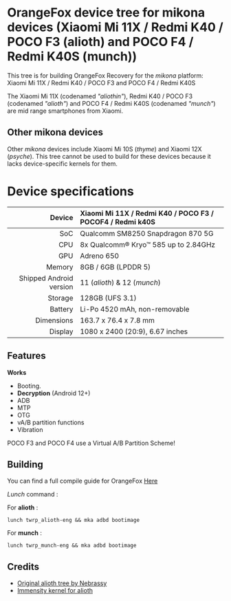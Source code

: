 # OrangeFox device tree for mikona devices (Xiaomi Mi 11X / Redmi K40 / POCO F3 (alioth) and POCO F4 / Redmi K40S (munch))
This tree is for building OrangeFox Recovery for the _mikona_ platform: Xiaomi Mi 11X / Redmi K40 / POCO F3 and POCO F4 / Redmi K40S

The Xiaomi Mi 11X (codenamed _"aliothin"_), Redmi K40 / POCO F3 (codenamed _"alioth"_) and POCO F4 / Redmi K40S (codenamed _"munch"_) are mid range smartphones from Xiaomi.

## Other mikona devices
Other _mikona_ devices include Xiaomi Mi 10S (_thyme_) and Xiaomi 12X (_psyche_). This tree cannot be used to build for these devices because it lacks device-specific kernels for them.

# Device specifications

| Device       | Xiaomi Mi 11X / Redmi K40 / POCO F3 / POCOF4 / Redmi k40S  |
| -----------: | :----------------------------------------------------------|
| SoC          | Qualcomm SM8250 Snapdragon 870 5G                          |
| CPU          | 8x Qualcomm® Kryo™ 585 up to 2.84GHz                       |
| GPU          | Adreno 650                                                 |
| Memory       | 8GB / 6GB  (LPDDR 5)                                       |
| Shipped Android version | 11 (_alioth_) & 12 (_munch_)                    |
| Storage      | 128GB  (UFS 3.1)                                           |
| Battery      | Li-Po 4520 mAh, non-removable                              |
| Dimensions   | 163.7 x 76.4 x 7.8 mm                                      |
| Display      | 1080 x 2400 (20:9), 6.67 inches                            |

## Features

**Works**

- Booting.
- **Decryption** (Android 12+)
- ADB
- MTP
- OTG
- vA/B partition functions
- Vibration

POCO F3 and POCO F4 use a Virtual A/B Partition Scheme!

## Building

You can find a full compile guide for OrangeFox [Here](https://wiki.orangefox.tech/en/dev/building)

_Lunch_ command :

For **alioth** :
```
lunch twrp_alioth-eng && mka adbd bootimage
```
For **munch** :
```
lunch twrp_munch-eng && mka adbd bootimage
```


## Credits
- [Original alioth tree by Nebrassy](https://github.com/TeamWin/android_device_xiaomi_alioth)
- [Immensity kernel for alioth](https://github.com/PixelPlusUI-Devices/kernel_xiaomi_alioth.git)
